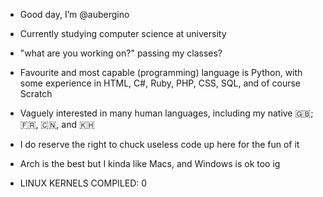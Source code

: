 - Good day, I’m @aubergino
- Currently studying computer science at university
- "what are you working on?" passing my classes?
- Favourite and most capable (programming) language is Python, with some experience in HTML, C#, Ruby, PHP, CSS, SQL, and of course Scratch
- Vaguely interested in many human languages, including my native 🇬🇧; 🇫🇷, 🇨🇳, and 🇰🇭
- I do reserve the right to chuck useless code up here for the fun of it
- Arch is the best but I kinda like Macs, and Windows is ok too ig

- LINUX KERNELS COMPILED: 0
